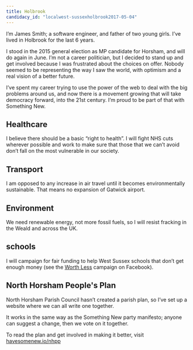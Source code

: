 ```yaml
---
title: Holbrook
candidacy_id: "localwest-sussexholbrook2017-05-04"
---
```


I’m James Smith; a software engineer, and father of two young girls. I’ve lived in Holbrook for the last 6 years.

I stood in the 2015 general election as MP candidate for Horsham, and will do again in June. I’m not a career politician, but I decided to stand up and get involved because I was frustrated about the choices on offer. Nobody seemed to be representing the way I saw the world, with optimism and a real vision of a better future.

I’ve spent my career trying to use the power of the web to deal with the big problems around us, and now there is a movement growing that will take democracy forward, into the 21st century. I’m proud to be part of that with Something New.

## Healthcare

I believe there should be a basic “right to health”. I will fight NHS cuts wherever possible and work to make sure that those that we can’t avoid don’t fall on the most vulnerable in our society.

## Transport

I am opposed to any increase in air travel until it becomes environmentally sustainable. That means no expansion of Gatwick airport.

## Environment

We need renewable energy, not more fossil fuels, so I will resist fracking in the Weald and across the UK.

## schools
I will campaign for fair funding to help West Sussex schools that don’t get enough money (see the [Worth Less](https://facebook.com/WorthLessWestSussex/) campaign on Facebook).

## North Horsham People's Plan

North Horsham Parish Council hasn’t created a parish plan, so I’ve set up a website where we can all write one together.

It works in the same way as the Something New party manifesto; anyone can suggest a change, then we vote on it together.

To read the plan and get involved in making it better, visit [havesomenew.io/nhpp](https://northhorsham.github.io/peoples-plan/)
